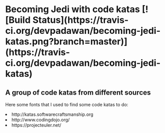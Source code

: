 <h1> Becoming Jedi with code katas 
[![Build Status](https://travis-ci.org/devpadawan/becoming-jedi-katas.png?branch=master)](https://travis-ci.org/devpadawan/becoming-jedi-katas)
</h1>
<h2> A group of code katas from different sources </h2>

<p> Here some fonts that I used to find some code katas to do: </p>
<lu>
  <li>http://katas.softwarecraftsmanship.org</li>
  <li> http://www.codingdojo.org/</li>
  <li> https://projecteuler.net/ </li>
</lu>
